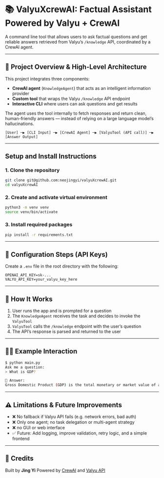 # 📚 ValyuXcrewAI: Factual Assistant Powered by Valyu + CrewAI

A command line tool that allows users to ask factual questions and get reliable answers retrieved from Valyu’s `/knowledge` API, coordinated by a CrewAI agent.

---

## 🧠 Project Overview & High-Level Architecture

This project integrates three components:

- **CrewAI agent** (`KnowledgeAgent`) that acts as an intelligent information provider  
- **Custom tool** that wraps the Valyu `/knowledge` API endpoint  
- **Interactive CLI** where users can ask questions and get results

The agent uses the tool internally to fetch responses and return clean, human-friendly answers — instead of relying on a large language model’s hallucinations.

```
[User] ─▶ [CLI Input] ─▶ [CrewAI Agent] ─▶ [ValyuTool (API call)] ─▶ [Answer Output]
```

---

## Setup and Install Instructions

### 1. Clone the repository
```bash
git clone git@github.com:neojingyi/valyuXcrewAI.git
cd valyuXcrewAI
```

### 2. Create and activate virtual environment
```bash
python3 -m venv venv
source venv/bin/activate
```

### 3. Install required packages
```bash
pip install -r requirements.txt
```

---

## 🔐 Configuration Steps (API Keys)

Create a `.env` file in the root directory with the following:

```
OPENAI_API_KEY=sk-...
VALYU_API_KEY=your_valyu_key_here
```

---

## 🧪 How It Works

1. User runs the app and is prompted for a question  
2. The `KnowledgeAgent` receives the task and decides to invoke the `ValyuTool`  
3. `ValyuTool` calls the `/knowledge` endpoint with the user’s question  
4. The API’s response is parsed and returned to the user

---

## 🧑‍💻 Example Interaction

```bash
$ python main.py
Ask me a question:
> What is GDP?

🎯 Answer:
Gross Domestic Product (GDP) is the total monetary or market value of all the finished goods and services produced within a country's borders in a specific time period.
```

---

## ⚠️ Limitations & Future Improvements

- ❌ No fallback if Valyu API fails (e.g. network errors, bad auth)  
- ❌ Only one agent; no task delegation or multi-agent strategy  
- ❌ no GUI or web interface  
- ✅ Future: Add logging, improve validation, retry logic, and a simple frontend

---

## 🧾 Credits

Built by **Jing Yi** 
Powered by [CrewAI](https://docs.crewai.com/) and [Valyu API](https://valyu.ai)
